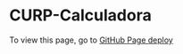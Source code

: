 # CURP-Calculadora

To view this page, go to [GitHub Page deploy](https://juantobon.tech/CURP-Calculadora/)
